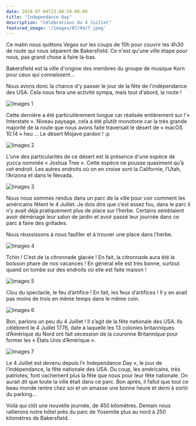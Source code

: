 ```yaml
---
date: 2018-07-04T23:00:59-09:00
title: "Independance Day"
description: "Célébrations du 4 Juillet"
featured_image: '/images/07/04/7.jpeg'
---
```



Ce matin nous quittons Vegas sur les coups de 10h pour couvrir les 4h30 de route qui nous séparent de Bakersfield. Ce n'est qu'une ville étape pour nous, pas grand chose à faire là-bas. 

Bakersfield est la ville d'origine des membres du groupe de musique Korn pour ceux qui connaissent...

Nous avons donc la chance d'y passer le jour de la fête de l'indépendance des USA. Cela nous fera une activité sympa, mais tout d'abord, la route !

![Images 1](/images/07/04/1.jpeg)

Cette dernière a été particulièrement longue car réalisée entièrement sur l'« Interstate ». Niveau paysage, cela a été plutôt monotone car la très grande majorité de la route que nous avons faite traversait le désert de « macOS 10.14 » heu ... Le désert Mojave pardon ! :p

![Images 2](/images/07/04/2.jpeg)

L'une des particularités de ce désert est là présence d'une espèce de yucca nommée « Joshua Tree ». Cette espèce ne pousse quasiment qu’à cet endroit. Les autres endroits où on en croise sont la Californie, l’Utah, l’Arizona et dans le Nevada.

![Images 3](/images/07/04/3.jpeg)

Nous nous sommes rendus dans un parc de la ville pour voir comment les américains fêtent le 4 Juillet. Je dois dire que c’est assez fou, dans le parc il n’y avait déjà pratiquement plus de place sur l’herbe. Certains semblaient avoir déménagé leur salon de jardin et avoir passé leur journée dans ce parc à faire des grillades. 

Nous réussissons à nous faufiler et à trouver une place dans l’herbe. 

![Images 4](/images/07/04/4.jpeg)

Tchin ! C’est de la citronnade glacée ! En fait, la citronnade aura été la boisson phare de nos vacances ! En général elle est très bonne, surtout quand on tombe sur des endroits où elle est faite maison !

![Images 5](/images/07/04/5.jpeg)

Clou du spectacle, le feu d’artifice ! En fait, les feux d’artifices ! Il y en avait pas moins de trois en même temps dans le même coin. 

![Images 6](/images/07/04/6.jpeg)

Bon, parlons un peu du 4 Juillet ! Il s’agit de la fête nationale des USA. Ils célèbrent le 4 Juillet 1776, date à laquelle les 13 colonies britanniques d’Amérique du Nord ont fait sécession de la couronne Britannique pour former les « États Unis d’Amérique ». 

![Images 7](/images/07/04/7.jpeg)

Le 4 Juillet est devenu depuis l’« Independance Day », le jour de l’indépendance, la fête nationale des USA. Du coup, les américains, très patriotes, font vachement plus la fête que nous pour leur fête nationale. On aurait dit que toute la ville était dans ce parc. Bon après, il fallut que tout ce beau monde rentre chez soi et on amasse une bonne heure et demi à sortir du parking...

Voilà qui clôt une nouvelle journée, de 450 kilomètres. Demain nous rallierons notre hôtel près du parc de Yosemite plus au nord à 250 kilomètres de Bakersfield. 
